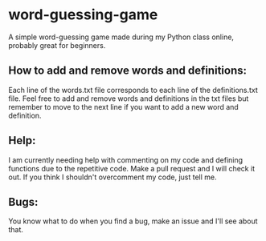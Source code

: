# word-guessing-game
A simple word-guessing game made during my Python class online, probably great for beginners.

## How to add and remove words and definitions:
Each line of the words.txt file corresponds to each line of the definitions.txt file. Feel free to add and remove words and definitions in the txt files but remember to move to the next line if you want to add a new word and definition.

## Help:
I am currently needing help with commenting on my code and defining functions due to the repetitive code. Make a pull request and I will check it out. If you think I shouldn't overcomment my code, just tell me.

## Bugs:
You know what to do when you find a bug, make an issue and I'll see about that.

